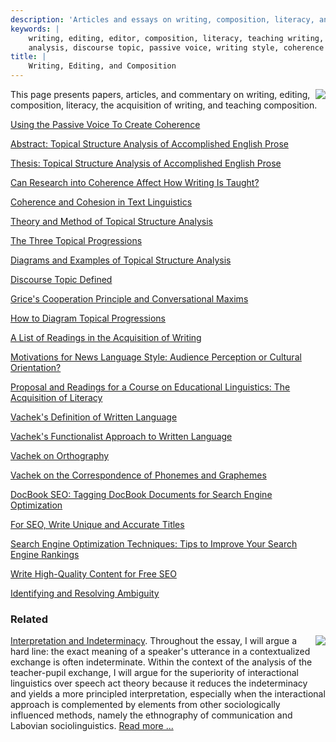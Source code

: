 ```yaml
---
description: 'Articles and essays on writing, composition, literacy, and teaching composition at criticism.com.'
keywords: |
    writing, editing, editor, composition, literacy, teaching writing, discourse analysis, text linguistics, linguistics, topical structure
    analysis, discourse topic, passive voice, writing style, coherence and cohesion.
title: |
	Writing, Editing, and Composition
---
```


<img src="../images/0226899152.gif" align="right" />
This page presents papers, articles, and commentary on writing, editing, composition, literacy, the acquisition of writing, and teaching composition. 


<i class="fa fa-file-text"></i>  [Using the Passive Voice To Create
    Coherence](/linguistics/active-voice-or-passive-voice.html)

<i class="fa fa-file-text-o" aria-hidden="true"></i> [Abstract: Topical Structure Analysis of Accomplished English
    Prose](/da/topical-structure-analysis-thesis-abstract.html)

<i class="fa fa-file-pdf-o" aria-hidden="true"></i> [Thesis: Topical Structure Analysis of Accomplished English
    Prose](/da/Topical-Structure-Analysis-of-Accomplished-English-Prose.pdf)

<i class="fa fa-file-text-o" aria-hidden="true"></i> [Can Research into Coherence Affect How Writing Is
    Taught?](/da/coherence-teaching.html)

<i class="fa fa-file-text-o" aria-hidden="true"></i> [Coherence and Cohesion in Text Linguistics](/da/coherence.html)

<i class="fa fa-file-text-o" aria-hidden="true"></i> [Theory and Method of Topical Structure Analysis](/da/tsa-method.html)

<i class="fa fa-file-text-o" aria-hidden="true"></i> [The Three Topical Progressions](/da/topical-progressions.html)

<i class="fa fa-file-text-o" aria-hidden="true"></i> [Diagrams and Examples of Topical Structure
    Analysis](/da/tsa_diagrams.html)

<i class="fa fa-file-text-o" aria-hidden="true"></i> [Discourse Topic Defined](/da/discourse-topic.html)

<i class="fa fa-file-text-o" aria-hidden="true"></i> [Grice's Cooperation Principle and Conversational
    Maxims](/da/grice-maxims.html)

<i class="fa fa-file-text-o" aria-hidden="true"></i> [How to Diagram Topical Progressions](/da/tsa-chart.html)

<i class="fa fa-file-text-o" aria-hidden="true"></i> [A List of Readings in the Acquisition of
    Writing](/da/acquisition-of-writing-biblio.html)

<i class="fa fa-file-text-o" aria-hidden="true"></i> [Motivations for News Language Style: Audience Perception or
    Cultural Orientation?](/md/newslang.html)

<i class="fa fa-file-text-o" aria-hidden="true"></i> [Proposal and Readings for a Course on Educational Linguistics: The
    Acquisition of Literacy](/da/educational-linguistics-proposal.html)

<i class="fa fa-file-text-o" aria-hidden="true"></i> [Vachek's Definition of Written Language](/da/vachek1.html)

<i class="fa fa-file-text-o" aria-hidden="true"></i> [Vachek's Functionalist Approach to Written
    Language](/da/vachek2.html)

<i class="fa fa-file-text-o" aria-hidden="true"></i> [Vachek on Orthography](/da/vachek3.html)

<i class="fa fa-file-text-o" aria-hidden="true"></i> [Vachek on the Correspondence of Phonemes and
    Graphemes](/da/vachek4.html)

<i class="fa fa-file-text-o" aria-hidden="true"></i> [DocBook SEO: Tagging DocBook Documents for Search Engine
    Optimization](/seo/docbook.html)

<i class="fa fa-file-text-o" aria-hidden="true"></i> [For SEO, Write Unique and Accurate Titles](/seo/title.html)

<i class="fa fa-file-text-o" aria-hidden="true"></i> [Search Engine Optimization Techniques: Tips to Improve Your Search
    Engine Rankings](/seo/search-engine-optimization.html)

<i class="fa fa-file-text-o" aria-hidden="true"></i> [Write High-Quality Content for Free SEO](/seo/writing-for-free-seo.html)

<i class="fa fa-file-text"></i> [Identifying and Resolving
    Ambiguity](/linguistics/types-of-ambiguity.html)


### Related


<i class="fa fa-file-text"></i> [Interpretation and
Indeterminacy](/da/da_indet.html). <img src="/images/0631166238.gif" align="right" />
Throughout the essay, I will argue a hard line: the exact meaning of a
speaker's utterance in a contextualized exchange is often indeterminate.
Within the context of the analysis of the teacher-pupil exchange, I will
argue for the superiority of interactional linguistics over speech act
theory because it reduces the indeterminacy and yields a more principled
interpretation, especially when the interactional approach is
complemented by elements from other sociologically influenced methods,
namely the ethnography of communication and Labovian sociolinguistics. [Read more ...](/da/da_indet.html)


